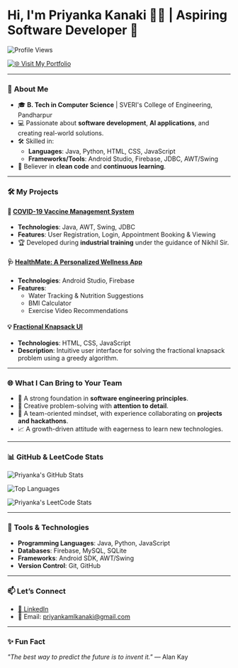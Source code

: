 # Hi, I'm Priyanka Kanaki 👩‍💻 | **Aspiring Software Developer** 🚀

![Profile Views](https://komarev.com/ghpvc/?username=priyanka-kanaki&style=flat-square&color=blue)

[![🌐 Visit My Portfolio](https://img.shields.io/badge/🌐_Visit_My_Portfolio-0F172A?style=for-the-badge&logo=github&logoColor=white)](https://priyanka-kanaki.github.io)

---

### 🌟 **About Me**
- 🎓 **B. Tech in Computer Science** | SVERI's College of Engineering, Pandharpur  
- 💻 Passionate about **software development**, **AI applications**, and creating real-world solutions.  
- 🛠️ Skilled in:  
  - **Languages**: Java, Python, HTML, CSS, JavaScript  
  - **Frameworks/Tools**: Android Studio, Firebase, JDBC, AWT/Swing  
- 🌟 Believer in **clean code** and **continuous learning**.

---

### 🛠️ **My Projects**
#### 🚀 [COVID-19 Vaccine Management System](#)
- **Technologies**: Java, AWT, Swing, JDBC  
- **Features**: User Registration, Login, Appointment Booking & Viewing  
- 🏆 Developed during **industrial training** under the guidance of Nikhil Sir.

#### 🩺 [HealthMate: A Personalized Wellness App](#)
- **Technologies**: Android Studio, Firebase  
- **Features**:  
  - Water Tracking & Nutrition Suggestions  
  - BMI Calculator  
  - Exercise Video Recommendations  

#### 💡 [Fractional Knapsack UI](#)
- **Technologies**: HTML, CSS, JavaScript  
- **Description**: Intuitive user interface for solving the fractional knapsack problem using a greedy algorithm.

---

### 🌐 **What I Can Bring to Your Team**
- 🚀 A strong foundation in **software engineering principles**.  
- 🧠 Creative problem-solving with **attention to detail**.  
- 🌟 A team-oriented mindset, with experience collaborating on **projects and hackathons**.  
- 📈 A growth-driven attitude with eagerness to learn new technologies.  

---

### 📊 **GitHub & LeetCode Stats**
![Priyanka's GitHub Stats](https://github-readme-stats.vercel.app/api?username=priyanka-kanaki&show_icons=true&theme=radical)

![Top Languages](https://github-readme-stats.vercel.app/api/top-langs/?username=priyanka-kanaki&layout=compact&theme=radical)

![Priyanka's LeetCode Stats](https://leetcard.jacoblin.cool/p_kanaki?theme=dark&font=Roboto&ext=heatmap)

---

### 🔧 **Tools & Technologies**
- **Programming Languages**: Java, Python, JavaScript  
- **Databases**: Firebase, MySQL, SQLite  
- **Frameworks**: Android SDK, AWT/Swing  
- **Version Control**: Git, GitHub

---

### 📫 **Let’s Connect**
- [💼 LinkedIn](https://www.linkedin.com/in/priyanka-kanaki)  
- 📧 Email: priyankamlkanaki@gmail.com

---

### ✨ **Fun Fact**
_"The best way to predict the future is to invent it."_ — Alan Kay
